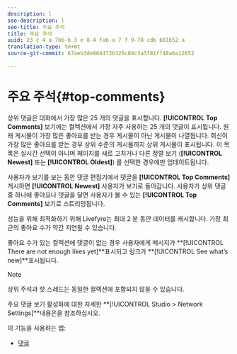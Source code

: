 ```yaml
---
description: l
seo-description: l
seo-title: 주요 주석
title: 주요 주석
uuid: 23 c 4 a 766-b 3 e 8-4 fab-a 7 f 9-78 cdb 601652 a
translation-type: tm+mt
source-git-commit: 67aeb3de964473b326c88c3a3f81ff48a6a12652

---
```



# 주요 주석{#top-comments}

상위 댓글은 대화에서 가장 많은 25 개의 댓글을 표시합니다. **[!UICONTROL Top Comments]** 보기에는 컬렉션에서 가장 자주 사용하는 25 개의 댓글이 표시됩니다. 원래 게시물이 가장 많은 좋아요를 받는 경우 게시물이 아닌 게시물이 나열됩니다. 회신이 가장 많은 좋아요를 받는 경우 상위 수준의 게시물까지 상위 게시물이 표시됩니다. 이 목록은 실시간 선택이 아니며 페이지를 새로 고치거나 다른 정렬 보기 (**[!UICONTROL Newest]** 또는 **[!UICONTROL Oldest]**) 를 선택한 경우에만 업데이트됩니다.

사용자가 보기를 보는 동안 댓글 편집기에서 댓글을 **[!UICONTROL Top Comments]** 게시하면 **[!UICONTROL Newest]** 사용자가 보기로 돌아갑니다. 사용자가 상위 댓글 중 하나에 좋아요나 댓글을 달면 사용자가 볼 수 있는 **[!UICONTROL Top Comments]** 보기로 스트리밍됩니다.

성능을 위해 최적화하기 위해 Livefyre는 최대 2 분 동안 데이터를 캐시합니다. 가장 최근의 좋아요 수가 약간 지연될 수 있습니다.

좋아요 수가 있는 컬렉션에 댓글이 없는 경우 사용자에게 메시지가 **[!UICONTROL There are not enough likes yet]**표시되고 링크가 **[!UICONTROL See what’s new]**표시됩니다.

>[!NOTE]
>
>상위 주석과 핫 스레드는 동일한 컬렉션에 포함되지 않을 수 있습니다.

주요 댓글 보기 활성화에 대한 자세한 **[!UICONTROL Studio > Network Settings]**내용은을 참조하십시오.

이 기능을 사용하는 앱:

* [댓글](/help/using/c-about-apps/c-comments/c-comments.md)


